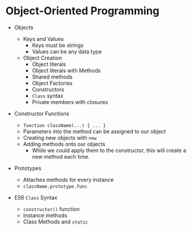 # Object-Oriented Programming
- Objects
  - Keys and Values
    - Keys must be strings
    - Values can be any data type
  - Object Creation
    - Object literals
    - Object literals with Methods
    - Shared methods
    - Object Factories
    - Constructors
    - `Class` syntax
    - Private members with closures

- Constructor Functions
  - `function className(...) { ... }`
  - Parameters into the method can be assigned to our object
  - Creating new objects with `new`
  - Adding methods onto our objects
    - While we could apply them to the constructor, this will create a new method each time.
- Prototypes
  - Attaches methods for every instance
  - `className.prototype.func`
- ES6 `Class` Syntax
  - `constructor()` function
  - Instance methods
  - Class Methods and `static`
